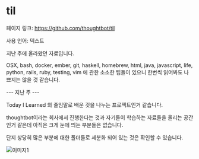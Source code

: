 # til

페이지 링크: https://github.com/thoughtbot/til

사용 언어: 텍스트

지난 주에 올라왔던 자료입니다. 

OSX, bash, docker, ember, git, haskell, homebrew, html, java, javascript, life, python, rails, ruby, testing, vim 에 관한 소소한 팁들이 있으니 한번씩 읽어봐도 나쁘지는 않을 것 같습니다. 

--- 지난 주 ---

Today I Learned 의 줄임말로 배운 것을 나누는 프로젝트인거 같습니다.

thoughtbot이라는 회사에서 진행한다는 것과 자기들이 학습하는 자료들을 올리는 공간인거 같은데 아직은 크게 눈에 띄는 부분들은 없습니다.

단지 상당히 많은 부분에 대한 폴더들로 세분화 되어 있는 것은 확인할 수 있습니다.

![이미지1](img/001-17.png)
